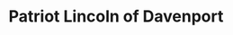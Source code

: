 ---
title: "Patriot Lincoln of Davenport"
url: /davenport/patriot-lincoln-of-davenport/
shop: car
---